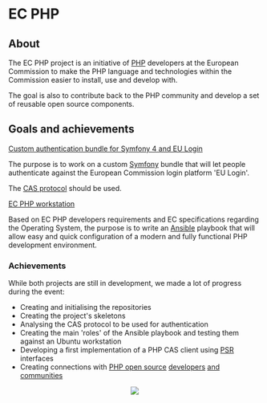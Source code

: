 # EC PHP

## About

The EC PHP project is an initiative of [PHP](https://www.php.net/) developers at the European Commission to make the PHP language and technologies within the Commission easier to install, use and develop with.

The goal is also to contribute back to the PHP community and develop a set of reusable open source components.

## Goals and achievements

[Custom authentication bundle for Symfony 4 and EU Login](https://github.com/eufossa/eu-hackathon-2019/issues/1)

The purpose is to work on a custom [Symfony](https://symfony.com/) bundle that will let people authenticate against the European Commission login platform 'EU Login'.

The [CAS protocol](https://apereo.github.io/cas/index.html) should be used.

[EC PHP workstation](https://github.com/eufossa/eu-hackathon-2019/issues/2)

Based on EC PHP developers requirements and EC specifications regarding the Operating System, the purpose is to write an [Ansible](https://www.ansible.com/) playbook that will allow easy and quick configuration of a modern and fully functional PHP development environment.

### Achievements

While both projects are still in development, we made a lot of progress during the event:

* Creating and initialising the repositories
* Creating the project's skeletons
* Analysing the CAS protocol to be used for authentication
* Creating the main 'roles' of the Ansible playbook and testing them against an Ubuntu workstation
* Developing a first implementation of a PHP CAS client using [PSR](https://www.php-fig.org/psr/) interfaces
* Creating connections with [PHP open source](phpunit.md) [developers](mercure.md) [and communities](phpstan.md)

<p align="center"><img src="../assets/ecphp.jpg"/></p>
